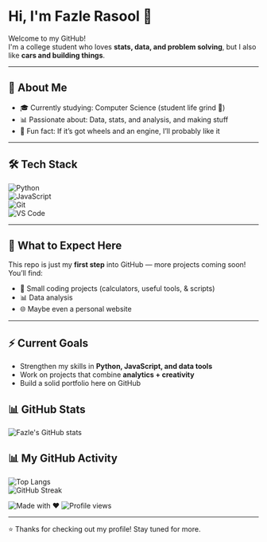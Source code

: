 # Hi, I'm Fazle Rasool 👋

Welcome to my GitHub!  
I'm a college student who loves **stats, data, and problem solving**, but I also like **cars and building things**.  

---

## 🔧 About Me
- 🎓 Currently studying: Computer Science (student life grind 🥲)  
- 📊 Passionate about: Data, stats, and analysis, and making stuff
- 🚗 Fun fact: If it’s got wheels and an engine, I’ll probably like it  

---

## 🛠️ Tech Stack  
![Python](https://img.shields.io/badge/Python-3776AB?style=for-the-badge&logo=python&logoColor=white)  
![JavaScript](https://img.shields.io/badge/JavaScript-F7DF1E?style=for-the-badge&logo=javascript&logoColor=black)  
![Git](https://img.shields.io/badge/Git-F05032?style=for-the-badge&logo=git&logoColor=white)  
![VS Code](https://img.shields.io/badge/VS%20Code-007ACC?style=for-the-badge&logo=visual-studio-code&logoColor=white)  

---

## 📂 What to Expect Here
This repo is just my **first step** into GitHub — more projects coming soon!  
You’ll find:
- 🔢 Small coding projects (calculators, useful tools, & scripts)  
- 📊 Data analysis  
- 🌐 Maybe even a personal website  

---

## ⚡ Current Goals
- Strengthen my skills in **Python, JavaScript, and data tools**  
- Work on projects that combine **analytics + creativity**  
- Build a solid portfolio here on GitHub

## 📊 GitHub Stats  
![Fazle's GitHub stats](https://github-readme-stats.vercel.app/api?username=Fazler&show_icons=true&theme=tokyonight)  

## 📊 My GitHub Activity  
![Top Langs](https://github-readme-stats.vercel.app/api/top-langs/?username=Fazler&layout=compact&theme=radical)  
![GitHub Streak](https://github-readme-streak-stats.herokuapp.com/?user=Fazler&theme=radical)  

![Made with ❤️](https://img.shields.io/badge/Made%20with-❤️-red)
![Profile views](https://komarev.com/ghpvc/?username=YOURUSERNAME&label=Profile%20views&color=blue&style=flat)

---

⭐️ Thanks for checking out my profile! Stay tuned for more.

<!--
**FazleRas/FazleRas** is a ✨ _special_ ✨ repository because its `README.md` (this file) appears on your GitHub profile.

Here are some ideas to get you started:

- 🔭 I’m currently working on ...
- 🌱 I’m currently learning ...
- 👯 I’m looking to collaborate on ...
- 🤔 I’m looking for help with ...
- 💬 Ask me about ...
- 📫 How to reach me: ...
- 😄 Pronouns: ...
- ⚡ Fun fact: ...
-->
